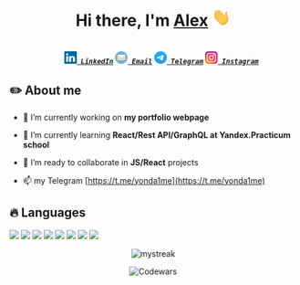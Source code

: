 <h1 align="center" style="border: none;">Hi there, I'm <a href="https://www.linkedin.com/in/aliaksei-levashenia-17b97a180/" target="_blank">Alex</a> <img
src="images/hi.gif" height="32" /></h1>

<h5 align="center">
  <code>
    <a href="https://www.linkedin.com/in/aliaksei-levashenia-17b97a180/" title="LinkedIn Profile"><img width="22" src="images/linkedin.svg"> LinkedIn</a></code>
  <code><a href="mailto:mrfreeze987@gmail.com" title="Email"><img width="22" src="images/mail.svg"> Email</a></code>
  <code><a href="https://t.me/yonda1me" title="Telegram link"><img width="22" src="images/tg.svg"> Telegram</a></code>
  <code><a href="https://www.instagram.com/coldy_af" title="Instagram Profile"><img width="22" src="images/instagram.svg"> Instagram</a></code>
</h5>

## ✏️ About me

- 🔭 I’m currently working on **my portfolio webpage**

- 🌱 I’m currently learning **React/Rest API/GraphQL at Yandex.Practicum school**

- 🤝 I’m ready to collaborate in **JS/React** projects

- 📫 my Telegram [https://t.me/yonda1me](https://t.me/yonda1me)

## 🔥 Languages

<p align="left">
<img width="40" src="https://cdn.jsdelivr.net/gh/devicons/devicon/icons/html5/html5-original.svg" />
<img width="40" src="https://cdn.jsdelivr.net/gh/devicons/devicon/icons/css3/css3-original.svg" />
<img width="40" src="https://cdn.jsdelivr.net/gh/devicons/devicon/icons/javascript/javascript-original.svg" />
<img width="40" src="https://cdn.jsdelivr.net/gh/devicons/devicon/icons/react/react-original.svg" />
<img width="40" src="https://cdn.jsdelivr.net/gh/devicons/devicon/icons/sass/sass-original.svg" />
<img width="40" src="https://cdn.jsdelivr.net/gh/devicons/devicon/icons/webpack/webpack-original.svg" />
<img width="40" src="https://cdn.jsdelivr.net/gh/devicons/devicon/icons/gulp/gulp-plain.svg" />
<img width="40" src="https://cdn.jsdelivr.net/gh/devicons/devicon/icons/bash/bash-original.svg" />
</p>
<div align="center">
<img src="https://github-readme-streak-stats.herokuapp.com/?user=yozieb&theme=tokyonight" alt="mystreak"/>
</div>
<div align="center">
  
![Codewars](https://github.r2v.ch/codewars?user=YozieB&stroke=%23BB432C)

</div>

